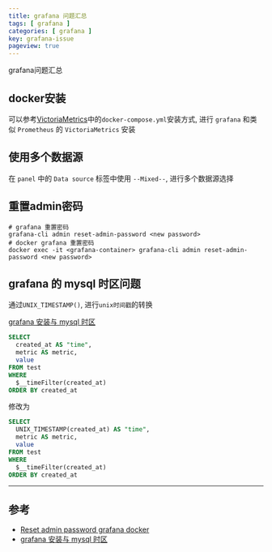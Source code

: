 ```yaml
---
title: grafana 问题汇总
tags: [ grafana ]
categories: [ grafana ]
key: grafana-issue
pageview: true
---
```


grafana问题汇总

<!--more-->

## docker安装

可以参考[VictoriaMetrics](https://github.com/VictoriaMetrics/VictoriaMetrics/tree/master/deployment/docker)中的`docker-compose.yml`安装方式,
进行 `grafana` 和类似 `Prometheus` 的 `VictoriaMetrics` 安装

## 使用多个数据源

在 `panel` 中的 `Data source` 标签中使用 `--Mixed--`, 进行多个数据源选择

## 重置admin密码

```shell
# grafana 重置密码
grafana-cli admin reset-admin-password <new password>
# docker grafana 重置密码
docker exec -it <grafana-container> grafana-cli admin reset-admin-password <new password>
```

## grafana 的 mysql 时区问题

通过`UNIX_TIMESTAMP()`, 进行`unix时间戳`的转换

[grafana 安装与 mysql 时区](https://codeantenna.com/index.php/a/R1qBLO2mYn)

```sql
SELECT
  created_at AS "time",
  metric AS metric,
  value
FROM test
WHERE
  $__timeFilter(created_at)
ORDER BY created_at
```

修改为

```sql
SELECT
  UNIX_TIMESTAMP(created_at) AS "time",
  metric AS metric,
  value
FROM test
WHERE
  $__timeFilter(created_at)
ORDER BY created_at
```

----

## 参考

- [Reset admin password grafana docker](https://community.victronenergy.com/questions/73260/reset-admin-password-grafana-docker.html)
- [grafana 安装与 mysql 时区](https://codeantenna.com/index.php/a/R1qBLO2mYn)
